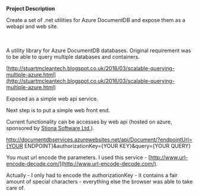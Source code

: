**Project Description**

Create a set of .net utilities for Azure DocumentDB and expose them as a webapi and web site.


　

A utility library for Azure DocumentDB databases.  Original requirement was to be able to query multiple databases and containers.

[http://stuartmcleantech.blogspot.co.uk/2016/03/scalable-querying-multiple-azure.html](http://stuartmcleantech.blogspot.co.uk/2016/03/scalable-querying-multiple-azure.html)

Exposed as a simple web api service.

Next step is to put a simple web front end.


Current functionality can be accesses by web api (hosted on azure, sponsored by [Stiona Software Ltd.](http://www.stionasoftware.com)).


http://documentdbservices.azurewebsites.net/api/Document/?endpointUrl={YOUR ENDPOINT}&authorizationKey={YOUR KEY}&query={YOUR QUERY}


You must url encode the parameters.  I used this service - [http://www.url-encode-decode.com/](http://www.url-encode-decode.com/).

Actually - I only had to encode the authorizationKey - it contains a fair amount of special characters - everything else the browser was able to take care of.
